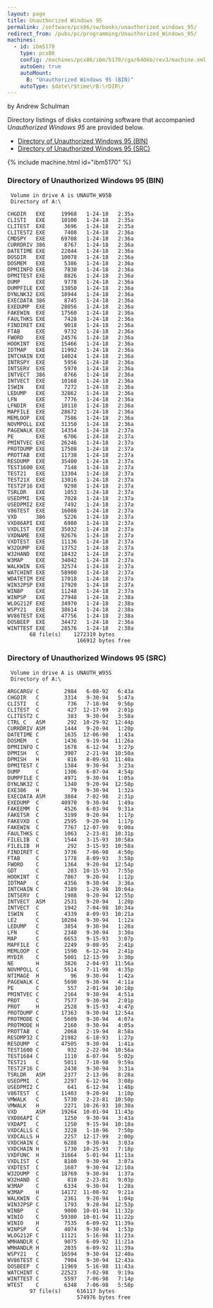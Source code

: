 ```yaml
---
layout: page
title: Unauthorized Windows 95
permalink: /software/pcx86/sw/books/unauthorized_windows_95/
redirect_from: /pubs/pc/programming/Unauthorized_Windows_95/
machines:
  - id: ibm5170
    type: pcx86
    config: /machines/pcx86/ibm/5170/cga/640kb/rev3/machine.xml
    autoGen: true
    autoMount:
      B: "Unauthorized Windows 95 (BIN)"
    autoType: $date\r$time\rB:\rDIR\r
---
```


by Andrew Schulman

Directory listings of disks containing software that accompanied *Unauthorized Windows 95* are provided below.

  - [Directory of Unauthorized Windows 95 (BIN)](#directory-of-unauthorized-windows-95-bin)
  - [Directory of Unauthorized Windows 95 (SRC)](#directory-of-unauthorized-windows-95-src)

{% include machine.html id="ibm5170" %}

### Directory of Unauthorized Windows 95 (BIN)

     Volume in drive A is UNAUTH_W95B
     Directory of A:\

    CHGDIR   EXE     19968   1-24-18   2:35a
    CLISTI   EXE     10100   1-24-18   2:35a
    CLITEST  EXE      3696   1-24-18   2:35a
    CLITEST2 EXE      7408   1-24-18   2:36a
    CMDSPY   EXE     69708   1-24-18   2:36a
    CURRDRIV 386      8767   1-24-18   2:36a
    DATETIME EXE     22044   1-24-18   2:36a
    DOSDIR   EXE     10078   1-24-18   2:36a
    DOSMEM   EXE      5386   1-24-18   2:36a
    DPMIINFO EXE      7830   1-24-18   2:36a
    DPMITEST EXE      8826   1-24-18   2:36a
    DUMP     EXE      9778   1-24-18   2:36a
    DUMPFILE EXE     13050   1-24-18   2:36a
    DYNLNK32 EXE     18944   1-24-18   2:36a
    EXECDATA 386      8745   1-24-18   2:36a
    EXEDUMP  EXE     28056   1-24-18   2:36a
    FAKEWIN  EXE     17560   1-24-18   2:36a
    FAULTHKS EXE      7428   1-24-18   2:36a
    FINDIRET EXE      9018   1-24-18   2:36a
    FTAB     EXE      9732   1-24-18   2:36a
    FWORD    EXE     24576   1-24-18   2:36a
    HOOKINT  EXE     15466   1-24-18   2:36a
    IDTMAP   EXE     11992   1-24-18   2:36a
    INTCHAIN EXE     14024   1-24-18   2:36a
    INTRSPY  EXE      5956   1-24-18   2:36a
    INTSERV  EXE      5970   1-24-18   2:36a
    INTVECT  386      8766   1-24-18   2:36a
    INTVECT  EXE     10168   1-24-18   2:36a
    ISWIN    EXE      7272   1-24-18   2:36a
    LEDUMP   EXE     32862   1-24-18   2:36a
    LFN      EXE      7776   1-24-18   2:36a
    LFNDIR   EXE     10110   1-24-18   2:36a
    MAPFILE  EXE     28672   1-24-18   2:36a
    MEMLOOP  EXE      7586   1-24-18   2:36a
    NOVMPOLL EXE     31350   1-24-18   2:36a
    PAGEWALK EXE     14354   1-24-18   2:37a
    PE       EXE      6706   1-24-18   2:37a
    PMINTVEC EXE     26246   1-24-18   2:37a
    PROTDUMP EXE     17508   1-24-18   2:37a
    PROTTAB  EXE     11738   1-24-18   2:37a
    RESDUMP  EXE     35400   1-24-18   2:37a
    TEST1600 EXE      7148   1-24-18   2:37a
    TEST21   EXE     13304   1-24-18   2:37a
    TEST21X  EXE     13016   1-24-18   2:37a
    TEST2F16 EXE      9298   1-24-18   2:37a
    TSRLDR   EXE      1053   1-24-18   2:37a
    USEDPMI  EXE      7028   1-24-18   2:37a
    USEDPMI2 EXE      7492   1-24-18   2:37a
    V86TEST  EXE     16088   1-24-18   2:37a
    VXD      386      5226   1-24-18   2:37a
    VXD86API EXE      6980   1-24-18   2:37a
    VXDLIST  EXE     35032   1-24-18   2:37a
    VXDNAME  EXE     92676   1-24-18   2:37a
    VXDTEST  EXE     11136   1-24-18   2:37a
    W32DUMP  EXE     13752   1-24-18   2:37a
    W32HAND  EXE     18432   1-24-18   2:37a
    W3MAP    EXE     34042   1-24-18   2:37a
    WALKWIN  EXE     32574   1-24-18   2:37a
    WATCHINT EXE     58900   1-24-18   2:37a
    WDATETIM EXE     17018   1-24-18   2:37a
    WIN32PSP EXE     17920   1-24-18   2:37a
    WINBP    EXE     11248   1-24-18   2:37a
    WINPSP   EXE     27948   1-24-18   2:38a
    WLOG212F EXE     34970   1-24-18   2:38a
    WSPY21   EXE     38614   1-24-18   2:38a
    WV86TEST EXE     47756   1-24-18   2:38a
    DOSBEEP  EXE     34472   1-24-18   2:36a
    WINTTEST EXE     28576   1-24-18   2:38a
           68 file(s)    1272319 bytes
                          166912 bytes free

### Directory of Unauthorized Windows 95 (SRC)

     Volume in drive A is UNAUTH_W95S
     Directory of A:\

    ARGCARGV C        2984   6-08-92   6:43a
    CHGDIR   C        3314   9-30-94   5:47a
    CLISTI   C         736   7-18-94   9:56p
    CLITEST  C         427  12-17-99   2:01p
    CLITEST2 C         383   9-30-94   3:58a
    CTRL_C   ASM       292  10-29-92  12:44p
    CURRDRIV ASM      1444   9-20-94   1:20p
    DATETIME C        1635  12-06-90   1:43a
    DOSMEM   C        1436   9-19-94  11:26a
    DPMIINFO C        1678   6-12-94   3:27p
    DPMISH   C        3907   2-21-94  10:50a
    DPMISH   H         816   8-09-93  11:40a
    DPMITEST C        1384   9-30-94   3:23a
    DUMP     C        1306   6-07-94   4:54p
    DUMPFILE C        4971   9-30-94   1:05a
    DYNLNK32 C        1340   9-20-94  12:58p
    EXE386   H          79   9-30-94   1:32a
    EXECDATA ASM      3884   7-02-98   2:31p
    EXEDUMP  C       40970   9-30-94   1:49a
    FAKEEMM  C        4526   6-03-94   9:31a
    FAKETSR  C        3199   9-20-94   1:17p
    FAKEVXD  C        2595   9-20-94   1:17p
    FAKEWIN  C        7767  12-07-99   9:00a
    FAULTHKS C        1063   2-23-81  10:31p
    FILELIB  C        1544   3-15-93  10:58a
    FILELIB  H         292   3-15-93  10:58a
    FINDIRET C        3736   7-06-98   4:50p
    FTAB     C        1778   8-09-93   3:58p
    FWORD    C        1364   9-20-94  12:54p
    GDT      C         203  10-15-93   7:55p
    HOOKINT  C        7867   9-20-94   1:12p
    IDTMAP   C        4356   9-30-94   3:36a
    INTCHAIN C        7189   1-29-98  10:04a
    INTSERV  C        1988   9-20-94  12:55p
    INTVECT  ASM      2531   9-20-94   1:20p
    INTVECT  C        1942   7-04-98  10:34a
    ISWIN    C        4339   8-09-93  10:21a
    LE2      C       10204   9-30-94   1:12a
    LEDUMP   C        3854   9-30-94   1:28a
    LFN      C        2340   9-30-94   3:30a
    MAP      C        6653   9-15-93   3:07p
    MAPFILE  C        2249   9-08-95   2:41p
    MEMLOOP  C        1590   6-12-94   2:41p
    MYDIR    C        5001  12-13-99   3:30p
    NE       H        3826   2-04-93  11:56a
    NOVMPOLL C        5514   7-11-98   4:35p
    NTIMAGE  H          96   9-30-94   1:42a
    PAGEWALK C        5690   9-30-94   4:11a
    PE       C         557   2-01-94  10:18p
    PMINTVEC C        2164   9-30-94   4:51a
    PROT     C        7577   9-30-94   2:01p
    PROT     H        2528   9-15-93   4:47p
    PROTDUMP C       17363   9-30-94  12:54a
    PROTMODE C        5609   9-30-94   4:07a
    PROTMODE H        2160   9-30-94   4:05a
    PROTTAB  C        2068   2-19-94   8:58a
    RESDMP32 C       21982   6-18-93   1:27p
    RESDUMP  C       47505   9-30-94   1:41a
    TEST1600 C         932   2-22-94  10:56a
    TEST1684 C        1110   6-07-94   5:02p
    TEST21   C        5011   7-10-98   9:59a
    TEST2F16 C        2438   9-30-94   3:31a
    TSRLDR   ASM      2377   2-13-96   8:28a
    USEDPMI  C        2297   6-12-94   3:08p
    USEDPMI2 C         641   6-12-94   1:48p
    V86TEST  C       11403   9-20-94   1:10p
    VMWALK   C        5730   2-23-81  10:50p
    VMWALK   H        2271  10-26-93  10:30a
    VXD      ASM     19264  10-01-94  11:43p
    VXD86API C        1250   9-30-94   3:43a
    VXDAPI   C        1250   9-15-94  10:18a
    VXDCALLS C        3228   1-10-96   7:50p
    VXDCALLS H        2257  12-17-99   2:00p
    VXDCHAIN C        6288   9-30-94   3:03a
    VXDCHAIN H        1730  10-25-93   7:18p
    VXDFUNC  H       31664   5-01-94  11:13a
    VXDLIST  C        8100   9-30-94   3:07a
    VXDTEST  C        1687   9-30-94  12:10a
    W32DUMP  C       18769   9-30-94   1:37a
    W32HAND  C         810   2-23-81   9:03p
    W3MAP    C        6334   9-30-94   1:28a
    W3MAP    H       14172  11-08-92   9:21a
    WALKWIN  C        2361   9-20-94   1:04p
    WIN32PSP C        1793   9-20-94  12:53p
    WINBP    C        9000  10-01-94  11:32p
    WINIO    C       59380  10-01-94  11:22p
    WINIO    H        7535   6-09-92  11:39a
    WINPSP   C        4074   9-30-94   1:53p
    WLOG212F C       11121   5-16-98  11:23a
    WMHANDLR C        9075   6-09-92  11:21a
    WMHANDLR H        2035   6-09-92  11:39a
    WSPY21   C       16594   9-30-94  12:40a
    WV86TEST C        7904   9-30-94  12:43a
    DOSBEEP  C       11969   5-16-98  11:43a
    WATCHINT C       22523   7-02-98   9:19a
    WINTTEST C        5597   7-06-98   7:14p
    WTEST    C        6348   7-06-98   5:58p
           97 file(s)     616117 bytes
                          574976 bytes free
